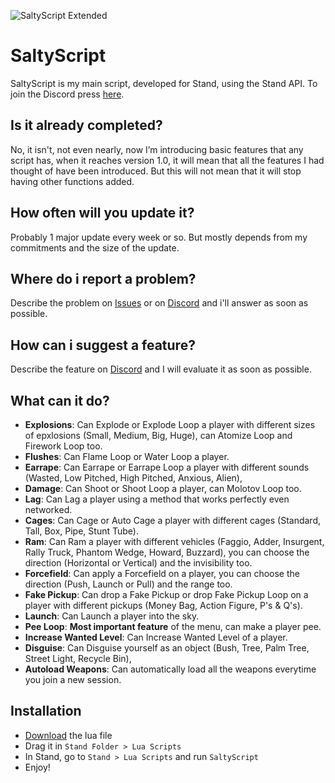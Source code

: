 ![SaltyScript Extended](https://user-images.githubusercontent.com/109024520/192298472-7fe78e63-920c-4efd-a024-00d83918b441.png)

# SaltyScript
SaltyScript is my main script, developed for Stand, using the Stand API. To join the Discord press [here](https://discord.gg/rejQB9jHQf).

## Is it already completed?
No, it isn't, not even nearly, now I’m introducing basic features that any script has, when it reaches version 1.0, it will mean that all the features I had thought of have been introduced. But this will not mean that it will stop having other functions added.

## How often will you update it?
Probably 1 major update every week or so. But mostly depends from my commitments and the size of the update.

## Where do i report a problem?
Describe the problem on [Issues](https://github.com/SmileFaceStand/SaltyScript/issues/new) or on [Discord](https://discord.gg/rejQB9jHQf) and i'll answer as soon as possible.

## How can i suggest a feature?
Describe the feature on [Discord](https://discord.gg/rejQB9jHQf) and I will evaluate it as soon as possible.

## What can it do?
- **Explosions**: Can Explode or Explode Loop a player with different sizes of epxlosions (Small, Medium, Big, Huge), can Atomize Loop and Firework Loop too.
- **Flushes**: Can Flame Loop or Water Loop a player.
- **Earrape**: Can Earrape or Earrape Loop a player with different sounds (Wasted, Low Pitched, High Pitched, Anxious, Alien),
- **Damage**: Can Shoot or Shoot Loop a player, can Molotov Loop too.
- **Lag**: Can Lag a player using a method that works perfectly even networked.
- **Cages**: Can Cage or Auto Cage a player with different cages (Standard, Tall, Box, Pipe, Stunt Tube).
- **Ram**: Can Ram a player with different vehicles (Faggio, Adder, Insurgent, Rally Truck, Phantom Wedge, Howard, Buzzard), you can choose the direction (Horizontal or Vertical) and the invisibility too.
- **Forcefield**: Can apply a Forcefield on a player, you can choose the direction (Push, Launch or Pull) and the range too.
- **Fake Pickup**: Can drop a Fake Pickup or drop Fake Pickup Loop on a player with different pickups (Money Bag, Action Figure, P's & Q's).
- **Launch**: Can Launch a player into the sky.
- **Pee Loop**: **Most important feature** of the menu, can make a player pee.
- **Increase Wanted Level**: Can Increase Wanted Level of a player.
- **Disguise**: Can Disguise yourself as an object (Bush, Tree, Palm Tree, Street Light, Recycle Bin),
- **Autoload Weapons**: Can automatically load all the weapons everytime you join a new session.

## Installation
- [Download](https://github.com/SmileFaceStand/SaltyScript/releases/latest) the lua file
- Drag it in `Stand Folder > Lua Scripts`
- In Stand, go to `Stand > Lua Scripts` and run `SaltyScript`
- Enjoy!
